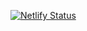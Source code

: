 [![Netlify Status](https://api.netlify.com/api/v1/badges/c0086224-cd58-4b99-ab39-d829114c0909/deploy-status)](https://app.netlify.com/sites/silly-hugle-024a14/deploys)

